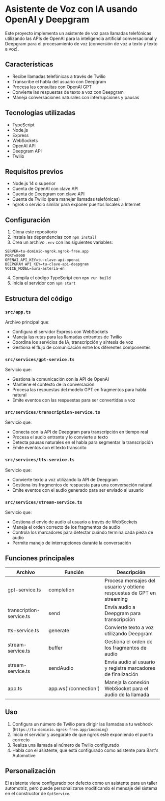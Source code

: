 # Asistente de Voz con IA usando OpenAI y Deepgram

Este proyecto implementa un asistente de voz para llamadas telefónicas utilizando las APIs de OpenAI para la inteligencia artificial conversacional y Deepgram para el procesamiento de voz (conversión de voz a texto y texto a voz).

## Características

- Recibe llamadas telefónicas a través de Twilio
- Transcribe el habla del usuario con Deepgram
- Procesa las consultas con OpenAI GPT
- Convierte las respuestas de texto a voz con Deepgram
- Maneja conversaciones naturales con interrupciones y pausas

## Tecnologías utilizadas

- TypeScript
- Node.js
- Express
- WebSockets
- OpenAI API
- Deepgram API
- Twilio

## Requisitos previos

- Node.js 14 o superior
- Cuenta de OpenAI con clave API
- Cuenta de Deepgram con clave API
- Cuenta de Twilio (para manejar llamadas telefónicas)
- ngrok o servicio similar para exponer puertos locales a Internet

## Configuración

1. Clona este repositorio
2. Instala las dependencias con `npm install`
3. Crea un archivo `.env` con las siguientes variables:

```
SERVER=tu-dominio-ngrok.ngrok-free.app
PORT=8000
OPENAI_API_KEY=tu-clave-api-openai
DEEPGRAM_API_KEY=tu-clave-api-deepgram
VOICE_MODEL=aura-asteria-en
```

4. Compila el código TypeScript con `npm run build`
5. Inicia el servidor con `npm start`

## Estructura del código

### `src/app.ts`

Archivo principal que:
- Configura el servidor Express con WebSockets
- Maneja las rutas para las llamadas entrantes de Twilio
- Coordina los servicios de IA, transcripción y síntesis de voz
- Gestiona el flujo de comunicación entre los diferentes componentes

### `src/services/gpt-service.ts`

Servicio que:
- Gestiona la comunicación con la API de OpenAI
- Mantiene el contexto de la conversación
- Procesa las respuestas del modelo GPT en fragmentos para habla natural
- Emite eventos con las respuestas para ser convertidas a voz

### `src/services/transcription-service.ts`

Servicio que:
- Conecta con la API de Deepgram para transcripción en tiempo real
- Procesa el audio entrante y lo convierte a texto
- Detecta pausas naturales en el habla para segmentar la transcripción
- Emite eventos con el texto transcrito

### `src/services/tts-service.ts`

Servicio que:
- Convierte texto a voz utilizando la API de Deepgram
- Gestiona los fragmentos de respuesta para una conversación natural
- Emite eventos con el audio generado para ser enviado al usuario

### `src/services/stream-service.ts`

Servicio que:
- Gestiona el envío de audio al usuario a través de WebSockets
- Maneja el orden correcto de los fragmentos de audio
- Controla los marcadores para detectar cuándo termina cada pieza de audio
- Permite manejo de interrupciones durante la conversación

## Funciones principales

| Archivo | Función | Descripción |
|---------|---------|-------------|
| gpt-service.ts | completion | Procesa mensajes del usuario y obtiene respuestas de GPT en streaming |
| transcription-service.ts | send | Envía audio a Deepgram para transcripción |
| tts-service.ts | generate | Convierte texto a voz utilizando Deepgram |
| stream-service.ts | buffer | Gestiona el orden de los fragmentos de audio |
| stream-service.ts | sendAudio | Envía audio al usuario y registra marcadores de finalización |
| app.ts | app.ws('/connection') | Maneja la conexión WebSocket para el audio de la llamada |

## Uso

1. Configura un número de Twilio para dirigir las llamadas a tu webhook (`https://tu-dominio.ngrok-free.app/incoming`)
2. Inicia el servidor y asegúrate de que ngrok esté exponiendo el puerto correcto
3. Realiza una llamada al número de Twilio configurado
4. Habla con el asistente, que está configurado como asistente para Bart's Automotive

## Personalización

El asistente viene configurado por defecto como un asistente para un taller automotriz, pero puede personalizarse modificando el mensaje del sistema en el constructor de `GptService`.